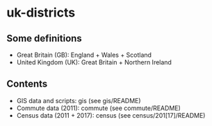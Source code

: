 # uk-districts

## Some definitions
* Great Britain (GB): England + Wales + Scotland
* United Kingdom (UK): Great Britain + Northern Ireland

## Contents
* GIS data and scripts: gis (see gis/README)
* Commute data (2011): commute (see commute/README)
* Census data (2011 + 2017): census (see census/201[17]/README)

